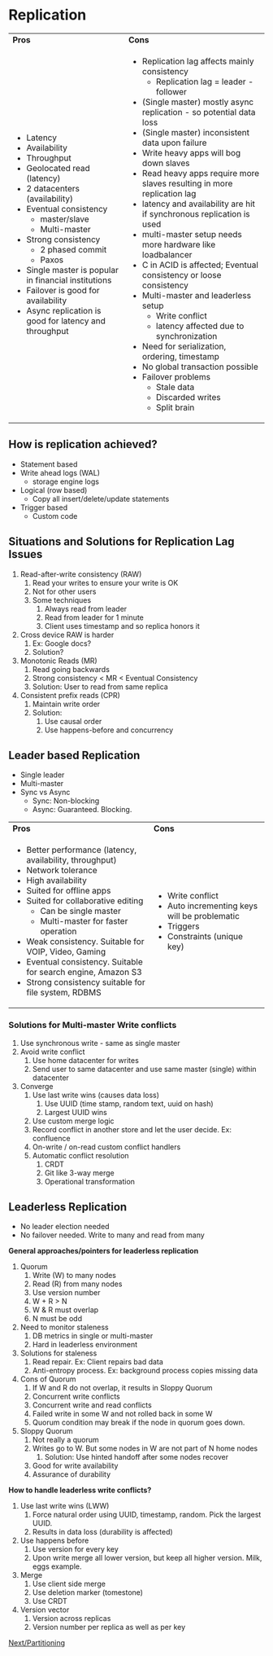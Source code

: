 
# Replication


<table>
  <tr>
   <td><strong>Pros</strong>
   </td>
   <td><strong>Cons</strong>
   </td>
  </tr>
  <tr>
   <td rowspan="13" >
<ul>

<li>Latency

<li>Availability

<li>Throughput

<li>Geolocated read (latency)

<li>2 datacenters (availability) 

<li>Eventual consistency 
<ul>
 
<li>master/slave
 
<li>Multi-master
</li> 
</ul>

<li>Strong consistency 
<ul>
 
<li>2 phased commit
 
<li>Paxos
</li> 
</ul>

<li>Single master is popular in financial institutions

<li>Failover is good for availability

<li>Async replication is good for latency and throughput
</li>
</ul>
   </td>
   <td rowspan="13" >
<ul>

<li>Replication lag affects mainly consistency 
<ul>
 
<li>Replication lag = leader - follower
</li> 
</ul>

<li>(Single master) mostly async replication - so potential data loss

<li>(Single master) inconsistent data upon failure

<li>Write heavy apps will bog down slaves

<li>Read heavy apps require more slaves resulting in more replication lag

<li>latency and availability are hit if synchronous replication is used

<li>multi-master setup needs more hardware like loadbalancer

<li>C in ACID is affected; Eventual consistency or loose consistency 

<li>Multi-master and leaderless setup 
<ul>
 
<li>Write conflict
 
<li>latency affected due to synchronization
</li> 
</ul>

<li>Need for serialization, ordering, timestamp

<li>No global transaction possible

<li>Failover problems 
<ul>
 
<li>Stale data
 
<li>Discarded writes
 
<li>Split brain
</li> 
</ul>
</li> 
</ul>
   </td>
  </tr>
</table>



## How is replication achieved?



* Statement based
* Write ahead logs (WAL)
    * storage engine logs
* Logical (row based)
    * Copy all insert/delete/update statements
* Trigger based
    * Custom code


## Situations and Solutions for Replication Lag Issues



1. Read-after-write consistency (RAW)
    1. Read your writes to ensure your write is OK
    2. Not for other users
    3. Some techniques
        1. Always read from leader
        2. Read from leader for 1 minute
        3. Client uses timestamp and so replica honors it
2. Cross device RAW is harder
    1. Ex: Google docs?
    2. Solution?
3. Monotonic Reads (MR)
    1. Read going backwards
    2. Strong consistency &lt; MR &lt; Eventual Consistency
    3. Solution: User to read from same replica
4. Consistent prefix reads (CPR)
    1. Maintain write order
    2. Solution:
        1. Use causal order
        2. Use happens-before and concurrency


## Leader based Replication



* Single leader
* Multi-master
* Sync vs Async
    * Sync: Non-blocking
    * Async: Guaranteed. Blocking.

<table>
  <tr>
   <td><strong>Pros</strong></td>
   <td><strong>Cons</strong></td>
  </tr>
  <tr>
   <td>
<ul>

<li>Better performance (latency, availability, throughput)

<li>Network tolerance

<li>High availability

<li>Suited for offline apps

<li>Suited for collaborative editing 
<ul>
 
<li>Can be single master
 
<li>Multi-master for faster operation
</li> 
</ul>

<li>Weak consistency. Suitable for VOIP, Video, Gaming

<li>Eventual consistency. Suitable for search engine, Amazon S3

<li>Strong consistency suitable for file system, RDBMS
</li>
</ul>
   </td>
   <td>
<ul>

<li>Write conflict

<li>Auto incrementing keys will be problematic

<li>Triggers

<li>Constraints (unique key)
</li>
</ul>
   </td>
  </tr>
</table>



### Solutions for Multi-master Write conflicts



1. Use synchronous write - same as single master
2. Avoid write conflict
    1. Use home datacenter for writes
    2. Send user to same datacenter and use same master (single) within datacenter
3. Converge
    1. Use last write wins (causes data loss)
        1. Use UUID (time stamp, random text, uuid on hash)
        2. Largest UUID wins
    2. Use custom merge logic
    3. Record conflict in another store and let the user decide. Ex: confluence
    4. On-write / on-read custom conflict handlers
    5. Automatic conflict resolution
        1. CRDT
        2. Git like 3-way merge
        3. Operational transformation




## Leaderless Replication


* No leader election needed
* No failover needed. Write to many and read from many

**General approaches/pointers for leaderless replication**


1. Quorum
    1. Write (W) to many nodes
    2. Read (R)  from many nodes
    3. Use version number
    4. W +  R > N
    5. W & R must overlap
    6. N must be odd
2. Need to monitor staleness
    1. DB metrics in single or multi-master
    2. Hard in leaderless environment
3. Solutions for staleness
    1. Read repair. Ex: Client repairs bad data
    2. Anti-entropy process. Ex: background process copies missing data
4. Cons of Quorum
    1. If W and R do not overlap, it results in Sloppy Quorum
    2. Concurrent write conflicts
    3. Concurrent write and read conflicts
    4. Failed write in some  W and not rolled back in some W
    5. Quorum condition may break if the node in quorum goes down.
5. Sloppy Quorum
    1. Not really a quorum 
    2. Writes go to W. But some nodes in W are not part of N home nodes
        1. Solution: Use hinted handoff after some nodes recover
    3. Good for write availability
    4. Assurance of durability

**How to handle leaderless write conflicts?**


1. Use last write wins (LWW)
    1. Force natural order using UUID, timestamp, random. Pick the largest UUID.
    2. Results in data loss (durability is affected)
2. Use happens before
    1. Use version for every key
    2. Upon write merge all lower version, but keep all higher version. Milk, eggs example.
3. Merge
    1. Use client side merge
    2. Use deletion marker (tomestone)
    3. Use CRDT
4. Version vector
    1. Version across replicas
    2. Version number per replica as well as per key



[Next/Partitioning](partitioning.md)